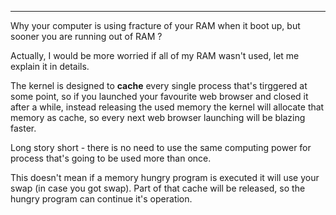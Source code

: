 
---

Why your computer is using fracture of your RAM when it boot up, but sooner you are running out of RAM ?

Actually, I would be more worried if all of my RAM wasn't used, let me explain it in details.

The kernel is designed to **cache** every single process that's tirggered at some point, so if you launched your favourite web browser and closed it after a while, instead releasing the used memory the kernel will allocate that memory as cache, so every next web browser launching will be blazing faster.

Long story short - there is no need to use the same computing power for process that's going to be used more than once.

This doesn't mean if a memory hungry program is executed it will use your swap (in case you got swap). Part of that cache will be released, so the hungry program can continue it's operation.
